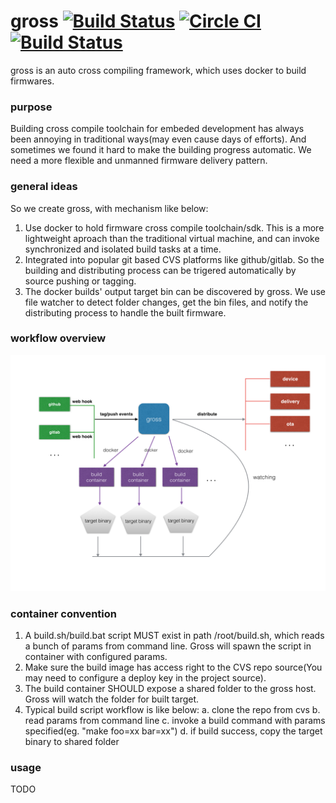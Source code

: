 # gross  [![Build Status](https://drone.io/github.com/PandoCloud/gross/status.png)](https://drone.io/github.com/PandoCloud/gross/latest) [![Circle CI](https://circleci.com/gh/PandoCloud/gross/tree/master.svg?style=svg)](https://circleci.com/gh/PandoCloud/gross/tree/master) [![Build Status](https://travis-ci.org/PandoCloud/gross.svg)](https://travis-ci.org/PandoCloud/gross)
gross is an auto cross compiling framework, which uses docker to build firmwares.

### purpose
Building cross compile toolchain for embeded development has always been annoying in traditional ways(may even cause days of efforts). And sometimes we found it hard to make the building progress automatic. We need a more flexible and unmanned firmware delivery pattern. 

### general ideas
So we create gross, with mechanism like below:

1. Use docker to hold firmware cross compile toolchain/sdk. This is a more lightweight aproach than the traditional virtual machine, and can invoke synchronized and isolated build tasks at a time.
2. Integrated into popular git based CVS platforms like github/gitlab. So the building and distributing process can be trigered automatically by source pushing or tagging.
3. The docker builds' output target bin can be discovered by gross. We use file watcher to detect folder changes, get the bin files, and notify the distributing process to handle the built firmware. 

### workflow overview
![](docs/arch.png)

### container convention
1. A build.sh/build.bat script MUST exist in path /root/build.sh, which reads a bunch of params from command line. Gross will spawn the script in container with configured params.
2. Make sure the build image has access right to the CVS repo source(You may need to configure a deploy key in the project source).
3. The build container SHOULD expose a shared folder to the gross host. Gross will watch the folder for built target.
4. Typical build script workflow is like below:
	a. clone the repo from cvs
	b. read params from command line
	c. invoke a build command with params specified(eg. "make foo=xx bar=xx")
	d. if build success, copy the target binary to shared folder
	
### usage
TODO
